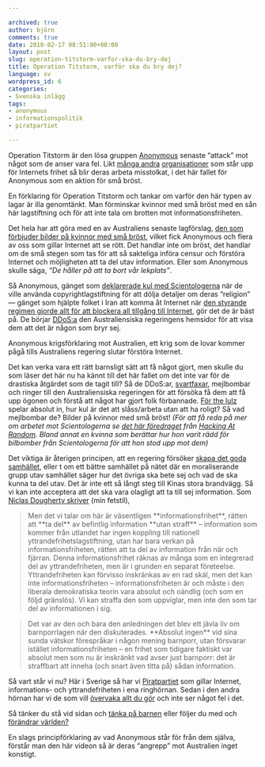 ```yaml
---

archived: true
author: björn
comments: true
date: 2010-02-17 08:51:00+00:00
layout: post
slug: operation-titstorm-varfor-ska-du-bry-dej
title: Operation Titstorm, varför ska du bry dej?
language: sv
wordpress_id: 6
categories:
- Svenska inlägg
tags:
- anonymous
- informationspolitik
- piratpartiet

---
```




Operation Titstorm är den lösa gruppen [Anonymous](http://en.wikipedia.org/wiki/Anonymous_%28group%29) senaste “attack” mot något som de anser vara fel. Likt [många andra](http://piratbyran.org) [organisationer](http://piratpartiet.se) som står upp för Internets frihet så blir deras arbeta misstolkat, i det här fallet för Anonymous som en aktion för små bröst.





En förklaring för Operation Titstorm och tankar om varför den här typen av lagar är illa genomtänkt. Man förminskar kvinnor med små bröst med en sån här lagstiftning och för att inte tala om brotten mot informationsfriheten.






Det hela har att göra med en av Australiens senaste lagförslag, [den som förbjuder bilder på kvinnor med små bröst](http://tantrikblog.wordpress.com/2010/01/28/tuttchock-galna-censurlagar-i-australien/), vilket fick Anonymous och flera av oss som gillar Internet att se rött. Det handlar inte om bröst, det handlar om de små stegen som tas för att så sakteliga införa censur och förstöra Internet och möjligheten att ta del utav information. Eller som Anonymous skulle säga, _“De håller på att ta bort vår lekplats”_.

Så Anonymous, gänget som [deklarerade kul med Scientologerna](http://www.wired.com/culture/culturereviews/magazine/17-10/mf_chanology) när de ville använda copyrightlagstiftning för att dölja detaljer om deras “religion” — gänget som hjälpte folket i Iran att komma åt Internet när [den styrande regimen gjorde allt för att blockera all tillgång till Internet](http://www.dn.se/nyheter/varlden/studentdagen-irak-protester-mahmoud-ahmadinejad-1.1008915), gör det de är bäst på. De börjar [DDoS:a](http://sv.wikipedia.org/wiki/DDoS) den Australiensiska regeringens hemsidor för att visa dem att det är någon som bryr sej.





Anonymous krigsförklaring mot Australien, ett krig som de lovar kommer pågå tills Australiens regering slutar förstöra Internet.






Det kan verka vara ett rätt barnsligt sätt att få något gjort, men skulle du som läser det här nu ha kännt till det här fallet om det inte var för de drastiska åtgärdet som de tagit till? Så de DDoS:ar, [svartfaxar](http://en.wikipedia.org/wiki/Black_fax), mejlbombar och ringer till den Australiensiska regeringen för att försöka få dem att få upp ögonen och förstå att något har gjort folk förbannade. [För the lulz](http://copyriot.se/2009/10/28/trolltyg-del-3-lulz/) spelar absolut in, hur kul är det att slåss/arbeta utan att ha roligt? Så vad mejlbombar de? Bilder på kvinnor med små bröst! _(För att få reda på mer om arbetet mot Scientologerna se [det här föredraget](http://images1.noterik.com/har/246_l3218_Anonymous_Vs_Scientology.mp4) från [Hacking At Random](http://har2009.org/). Bland annat en kvinna som berättar hur hon varit rädd för bilbomber från Scientologerna för att hon stod upp mot dem)_

Det viktiga är återigen principen, att en regering försöker [skapa det goda samhället](http://blogg.tianmi.info/2010/02/16/det-goda-samhallet-pa-internet/), eller t om ett bättre samhället på nätet där en moraliserande grupp utav samhället säger hur det övriga ska bete sej och vad de ska kunna ta del utav. Det är inte ett så långt steg till Kinas stora brandvägg. Så vi kan inte acceptera att det ska vara olagligt att ta till sej information. Som [Niclas Dougherty skriver](http://blogg.tianmi.info/2010/02/16/det-goda-samhallet-pa-internet/) (min fetstil),


<blockquote>Men det vi talar om här är väsentligen **informationsfrihet**, rätten att **ta del** av befintlig information **utan straff** – information som kommer från utlandet har ingen koppling till nationell yttrandefrihetslagstiftning, utan har bara verkan på informationsfriheten, rätten att ta del av information från när och fjärran. Denna informationsfrihet räknas av många som en integrerad del av yttrandefriheten, men är i grunden en separat företeelse. Yttrandefriheten kan förvisso inskränkas av en rad skäl, men det kan inte informationsfriheten – informationsfriheten är och måste i den liberala demokratiska teorin vara absolut och oändlig (och som en följd gränslös). Vi kan straffa den som uppviglar, men inte den som tar del av informationen i sig.</blockquote>




<blockquote>Det var av den och bara den anledningen det blev ett jävla liv om barnporrlagen när den diskuterades. **Absolut ingen** vid sina sunda vätskor förespråkar i någon mening barnporr, utan försvarar istället informationsfriheten – en frihet som tidigare faktiskt var absolut men som nu är inskränkt vad avser just barnporr: det är straffbart att inneha (och snart även titta på) sådan information.</blockquote>


Så vart står vi nu? Här i Sverige så har vi [Piratpartiet](http://piratpartiet.se) som gillar Internet, informations- och yttrandefriheten i ena ringhörnan. Sedan i den andra hörnan har vi de som vill [övervaka allt du gör](http://www.dynamicman.net/2010/02/14/glad-alla-hjartans-dag/) och inte ser något fel i det.

Så tänker du stå vid sidan och [tänka på barnen](http://projo.se/2009/07/katolska-litauen-ett-steg-narmre-himmelriket/) eller följer du med och [förändrar världen?](http://piratpartiet.se)





En slags principförklaring av vad Anonymous står för från dem själva, förstår man den här videon så är deras “angrepp” mot Australien inget konstigt.




